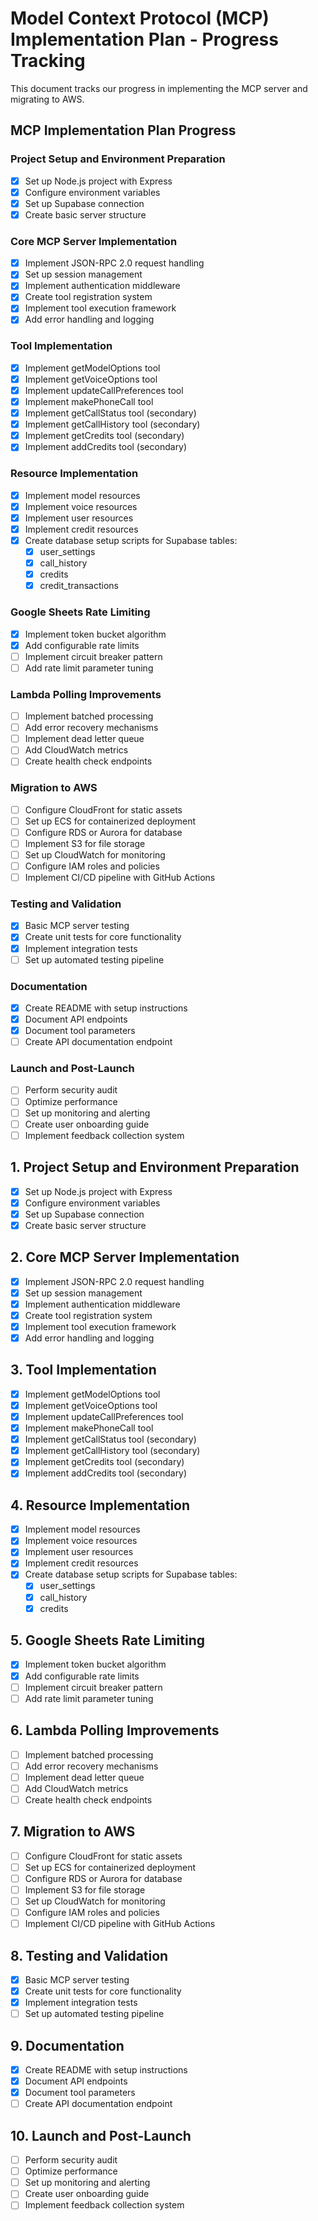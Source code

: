 # Model Context Protocol (MCP) Implementation Plan - Progress Tracking

This document tracks our progress in implementing the MCP server and migrating to AWS.

## MCP Implementation Plan Progress

### Project Setup and Environment Preparation
- [x] Set up Node.js project with Express
- [x] Configure environment variables
- [x] Set up Supabase connection
- [x] Create basic server structure

### Core MCP Server Implementation
- [x] Implement JSON-RPC 2.0 request handling
- [x] Set up session management
- [x] Implement authentication middleware
- [x] Create tool registration system
- [x] Implement tool execution framework
- [x] Add error handling and logging

### Tool Implementation
- [x] Implement getModelOptions tool
- [x] Implement getVoiceOptions tool
- [x] Implement updateCallPreferences tool
- [x] Implement makePhoneCall tool
- [x] Implement getCallStatus tool (secondary)
- [x] Implement getCallHistory tool (secondary)
- [x] Implement getCredits tool (secondary)
- [x] Implement addCredits tool (secondary)

### Resource Implementation
- [x] Implement model resources
- [x] Implement voice resources
- [x] Implement user resources
- [x] Implement credit resources
- [x] Create database setup scripts for Supabase tables:
  - [x] user_settings
  - [x] call_history
  - [x] credits
  - [x] credit_transactions

### Google Sheets Rate Limiting
- [x] Implement token bucket algorithm
- [x] Add configurable rate limits
- [ ] Implement circuit breaker pattern
- [ ] Add rate limit parameter tuning

### Lambda Polling Improvements
- [ ] Implement batched processing
- [ ] Add error recovery mechanisms
- [ ] Implement dead letter queue
- [ ] Add CloudWatch metrics
- [ ] Create health check endpoints

### Migration to AWS
- [ ] Configure CloudFront for static assets
- [ ] Set up ECS for containerized deployment
- [ ] Configure RDS or Aurora for database
- [ ] Implement S3 for file storage
- [ ] Set up CloudWatch for monitoring
- [ ] Configure IAM roles and policies
- [ ] Implement CI/CD pipeline with GitHub Actions

### Testing and Validation
- [x] Basic MCP server testing
- [x] Create unit tests for core functionality
- [x] Implement integration tests
- [ ] Set up automated testing pipeline

### Documentation
- [x] Create README with setup instructions
- [x] Document API endpoints
- [x] Document tool parameters
- [ ] Create API documentation endpoint

### Launch and Post-Launch
- [ ] Perform security audit
- [ ] Optimize performance
- [ ] Set up monitoring and alerting
- [ ] Create user onboarding guide
- [ ] Implement feedback collection system

## 1. Project Setup and Environment Preparation

- [x] Set up Node.js project with Express
- [x] Configure environment variables
- [x] Set up Supabase connection
- [x] Create basic server structure

## 2. Core MCP Server Implementation

- [x] Implement JSON-RPC 2.0 request handling
- [x] Set up session management
- [x] Implement authentication middleware
- [x] Create tool registration system
- [x] Implement tool execution framework
- [x] Add error handling and logging

## 3. Tool Implementation

- [x] Implement getModelOptions tool
- [x] Implement getVoiceOptions tool
- [x] Implement updateCallPreferences tool
- [x] Implement makePhoneCall tool
- [x] Implement getCallStatus tool (secondary)
- [x] Implement getCallHistory tool (secondary)
- [x] Implement getCredits tool (secondary)
- [x] Implement addCredits tool (secondary)

## 4. Resource Implementation

- [x] Implement model resources
- [x] Implement voice resources
- [x] Implement user resources
- [x] Implement credit resources
- [x] Create database setup scripts for Supabase tables:
  - [x] user_settings
  - [x] call_history
  - [x] credits

## 5. Google Sheets Rate Limiting

- [x] Implement token bucket algorithm
- [x] Add configurable rate limits
- [ ] Implement circuit breaker pattern
- [ ] Add rate limit parameter tuning

## 6. Lambda Polling Improvements

- [ ] Implement batched processing
- [ ] Add error recovery mechanisms
- [ ] Implement dead letter queue
- [ ] Add CloudWatch metrics
- [ ] Create health check endpoints

## 7. Migration to AWS

- [ ] Configure CloudFront for static assets
- [ ] Set up ECS for containerized deployment
- [ ] Configure RDS or Aurora for database
- [ ] Implement S3 for file storage
- [ ] Set up CloudWatch for monitoring
- [ ] Configure IAM roles and policies
- [ ] Implement CI/CD pipeline with GitHub Actions

## 8. Testing and Validation

- [x] Basic MCP server testing
- [x] Create unit tests for core functionality
- [x] Implement integration tests
- [ ] Set up automated testing pipeline

## 9. Documentation

- [x] Create README with setup instructions
- [x] Document API endpoints
- [x] Document tool parameters
- [ ] Create API documentation endpoint

## 10. Launch and Post-Launch

- [ ] Perform security audit
- [ ] Optimize performance
- [ ] Set up monitoring and alerting
- [ ] Create user onboarding guide
- [ ] Implement feedback collection system 